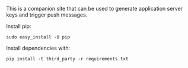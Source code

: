 This is a companion site that can be used to generate application server keys and trigger push messages.

Install pip:

    sudo easy_install -U pip

Install dependencies with:

    pip install -t third_party -r requirements.txt
